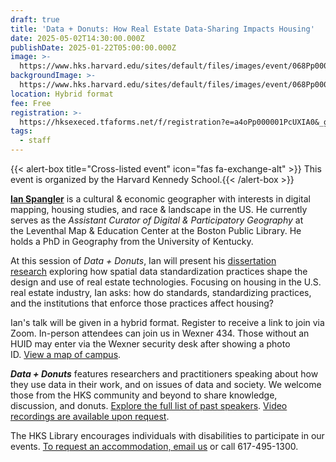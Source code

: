 ```yaml
---
draft: true
title: 'Data + Donuts: How Real Estate Data-Sharing Impacts Housing'
date: 2025-05-02T14:30:00.000Z
publishDate: 2025-01-22T05:00:00.000Z
image: >-
  https://www.hks.harvard.edu/sites/default/files/images/event/068Pp00000C9z0XIAR.jpg
backgroundImage: >-
  https://www.hks.harvard.edu/sites/default/files/images/event/068Pp00000C9z0XIAR.jpg
location: Hybrid format
fee: Free
registration: >-
  https://hksexeced.tfaforms.net/f/registration?e=a4oPp000001PcUXIA0&_gl=1*11gym2u*_gcl_au*MTk1NzM0OTEzNC4xNzM2NDUxMjE4*_ga*MTcyMjczMDk4NC4xNzM2NDUxMjE4*_ga_72NC9RC7VN*MTczNzU4MDgxNy4xLjEuMTczNzU4MDk3Ny4yMC4wLjU3NTk5MzkyMA..
tags:
  - staff
---
```


{{\< alert-box title="Cross-listed event" icon="fas fa-exchange-alt" >}} This event is organized by the Harvard Kennedy School.{{\< /alert-box >}}

**[Ian Spangler](https://itspangler.com/)** is a cultural & economic geographer with interests in digital mapping, housing studies, and race & landscape in the US. He currently serves as the *Assistant Curator of Digital & Participatory Geography* at the Leventhal Map & Education Center at the Boston Public Library. He holds a PhD in Geography from the University of Kentucky.

At this session of *Data + Donuts*, Ian will present his [dissertation research](https://itspangler.com/research/platform-real-estate/) exploring how spatial data standardization practices shape the design and use of real estate technologies. Focusing on housing in the U.S. real estate industry, Ian asks: how do standards, standardizing practices, and the institutions that enforce those practices affect housing?

Ian's talk will be given in a hybrid format. Register to receive a link to join via Zoom. In-person attendees can join us in Wexner 434. Those without an HUID may enter via the Wexner security desk after showing a photo ID. [View a map of campus](https://www.hks.harvard.edu/more/contact-us#maps-directions).

***Data + Donuts*** features researchers and practitioners speaking about how they use data in their work, and on issues of data and society. We welcome those from the HKS community and beyond to share knowledge, discussion, and donuts. [Explore the full list of past speakers](https://www.hks.harvard.edu/faculty-research/library-knowledge-services/research-services-resources/data-services#past-data---donuts-speakers). [Video recordings are available upon request](mailto:alessandra_seiter@hks.harvard.edu).

The HKS Library encourages individuals with disabilities to participate in our events. [To request an accommodation, email us](mailto:library_research@hks.harvard.edu) or call 617-495-1300.
